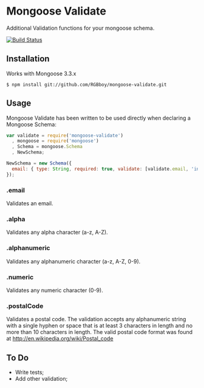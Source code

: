 # Mongoose Validate

  Additional Validation functions for your mongoose schema.

  [![Build Status](https://secure.travis-ci.org/RGBboy/mongoose-validate.png)](http://travis-ci.org/RGBboy/mongoose-validate)

## Installation

  Works with Mongoose 3.3.x

    $ npm install git://github.com/RGBboy/mongoose-validate.git

## Usage

Mongoose Validate has been written to be used directly when declaring a Mongoose Schema:

``` javascript
var validate = require('mongoose-validate')
  , mongoose = require('mongoose')
  , Schema = mongoose.Schema
  , NewSchema;

NewSchema = new Schema({
  email: { type: String, required: true, validate: [validate.email, 'invalid email address'] }
});

```

### .email

Validates an email.

### .alpha

Validates any alpha character (a-z, A-Z).

### .alphanumeric

Validates any alphanumeric character (a-z, A-Z, 0-9).

### .numeric

Validates any numeric character (0-9).

### .postalCode

Validates a postal code. The validation accepts any alphanumeric string with a single hyphen
or space that is at least 3 characters in length and no more than 10 characters in length.
The valid postal code format was found at http://en.wikipedia.org/wiki/Postal_code

## To Do

  * Write tests;
  * Add other validation;
